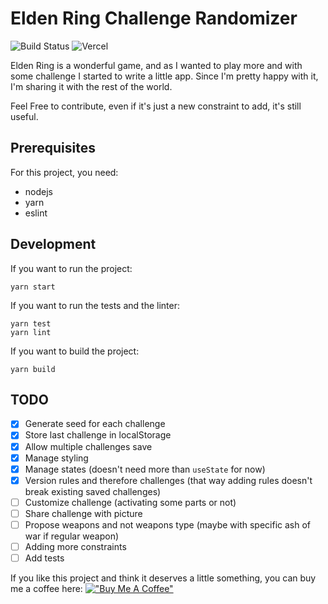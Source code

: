 # Elden Ring Challenge Randomizer

![Build Status](https://youkoulayley.semaphoreci.com/badges/elden-ring-challenge/branches/main.svg?key=943bdf94-e4e4-42d9-b4c1-d5ccc45667eb)
![Vercel](https://vercelbadge.vercel.app/api/youkoulayley/elden-ring-challenge)

Elden Ring is a wonderful game, and as I wanted to play more and with some challenge
I started to write a little app. Since I'm pretty happy with it, I'm sharing it
with the rest of the world.

Feel Free to contribute, even if it's just a new constraint to add, it's still useful.

## Prerequisites

For this project, you need:

* nodejs
* yarn
* eslint

## Development

If you want to run the project:

```
yarn start
```

If you want to run the tests and the linter:

```
yarn test
yarn lint
```

If you want to build the project:

```
yarn build
```

## TODO

- [x] Generate seed for each challenge
- [x] Store last challenge in localStorage
- [x] Allow multiple challenges save
- [x] Manage styling
- [x] Manage states (doesn't need more than `useState` for now)
- [x] Version rules and therefore challenges (that way adding rules doesn't break existing saved challenges)
- [ ] Customize challenge (activating some parts or not)
- [ ] Share challenge with picture
- [ ] Propose weapons and not weapons type (maybe with specific ash of war if regular weapon)
- [ ] Adding more constraints
- [ ] Add tests

If you like this project and think it deserves a little something, you can buy me a coffee here:
[!["Buy Me A Coffee"](https://www.buymeacoffee.com/assets/img/custom_images/orange_img.png)](https://www.buymeacoffee.com/bmayellebuR)

